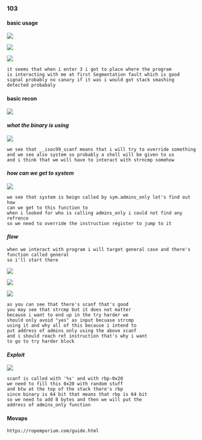 ### 103

#### basic usage
![](./pics/usage1.png)

![](./pics/usage2.png)

![](./pics/usage3.png)


````
it seems that when i enter 3 i got to place where the program
is interacting with me at first Segmentation fault which is good
signal probably no canary if it was i would got stack smashing
detected probabaly
````

#### basic recon

![](./pics/basic_recon.png)

#### *what the binary is using*

![](./pics/imports.png)

````
we see that __isoc99_scanf means that i will try to override something
and we see also system so probably a shell will be given to us
and i think that we will have to interact with strncmp somehow
````

#### *how can we get to system*
![](./pics/system_trace1.png)

````
we see that system is beign called by sym.admins_only let's find out how
can we get to this function to
when i looked for who is calling admins_only i could not find any refrence
so we need to override the instruction register to jump to it
````

#### *flow*

````
when we interact with program i will target general case and there's function called general
so i'll start there
````

![](./pics/general_1.png)

![](./pics/general_2.png)

![](./pics/general_3.png)

````
as you can see that there's scanf that's good
you may see that strcmp but it does not matter
because i want to end up in the try harder we 
should only avoid "yes" as input becuase strcmp
using it and why all of this because i intend to
put address of admins_only using the above scanf
and i should reach ret instruction that's why i want
to go to try harder block
````

#### *Exploit*

![](./pics/admins_addr.png)

````
scanf is called with '%s' and with rbp-0x20
we need to fill this 0x20 with random stuff
and btw at the top of the stack there's rbp
since binary is 64 bit that means that rbp is 64 bit
so we need to add 8 bytes and then we will put the 
address of admins_only function
````

#### Movaps

```
https://ropemporium.com/guide.html
```
